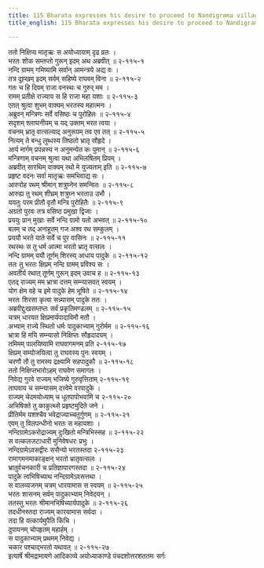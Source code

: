 ```yaml
---
title: 115 Bharata expresses his desire to proceed to Nandigrama village
title_english: 115 Bharata expresses his desire to proceed to Nandigrama village

---
```


<div class="audioEmbed"  caption="श्रीराम-हरिसीताराममूर्ति-घनपाठिभ्यां वचनम्" src="https://archive.org/download/Ramayana-recitation-Sriram-harisItArAmamUrti-Ghanapaati-v2/Kanda_2/Kanda_2_AYK-115-Nandigrama_Nivasaha.mp3"></div>

ततो निक्षिप्य मातृऋः स अयोध्यायाम् दृढ व्रतः ।  
भरतः शोक सम्तप्तो गुरून् इदम् अथ अब्रवीत् ॥ २-११५-१  
नन्दि ग्रामम् गमिष्यामि सर्वान् आमन्त्रये अद्य वः ।  
तत्र दुह्खम् इदम् सर्वम् सहिष्ये राघवम् विना ॥ २-११५-२  
गतः च हि दिवम् राजा वनस्थः च गुरुर् मम ।  
रामम् प्रतीक्षे राज्याय स हि राजा महा यशाः ॥ २-११५-३  
एतत् श्रुत्वा शुभम् वाक्यम् भरतस्य महात्मनः ।  
अब्रुवन् मन्त्रिणः सर्वे वसिष्ठः च पुरोहितः ॥ २-११५-४  
सदृशम् श्लाघनीयम् च यद् उक्तम् भरत त्वया ।  
वचनम् भ्रातृ वात्सल्याद् अनुरूपम् तव एव तत् ॥ २-११५-५  
नित्यम् ते बन्धु लुब्धस्य तिष्ठतो भ्रातृ सौहृदे ।  
आर्य मार्गम् प्रपन्नस्य न अनुमन्येत कः पुमान् ॥ २-११५-६  
मन्त्रिणाम् वचनम् श्रुत्वा यथा अभिलषितम् प्रियम् ।  
अब्रवीत् सारथिम् वाक्यम् रथो मे युज्यताम् इति ॥ २-११५-७  
प्रहृष्ट वदनः सर्वा मातृऋः समभिवाद्य सः ।  
आरुरोह रथम् श्रीमान् शत्रुघ्नेन समन्वितः ॥ २-११५-८  
आरुह्य तु रथम् शीघ्रम् शत्रुघ्न भरताउ उभौ ।  
ययतुः परम प्रीतौ वृतौ मन्त्रि पुरोहितैः ॥ २-११५-९  
अग्रतो पुरवः तत्र वसिष्ठ प्रमुखा द्विजाः ।  
प्रययुः प्रान् मुखाः सर्वे नन्दि ग्रामो यतो अभवत् ॥ २-११५-१०  
बलम् च तद् अनाहूतम् गज अश्व रथ सम्कुलम् ।  
प्रययौ भरते याते सर्वे च पुर वासिनः ॥ २-११५-११  
रथस्थः स तु धर्म आत्मा भरतो भ्रातृ वत्सलः ।  
नन्दि ग्रामम् ययौ तूर्णम् शिरस्य् आधाय पादुके ॥ २-११५-१२  
ततः तु भरतः क्षिप्रम् नन्दि ग्रामम् प्रविश्य सः ।  
अवतीर्य रथात् तूर्णम् गुरून् इदम् उवाच ह ॥ २-११५-१३  
एतद् राज्यम् मम भ्रात्रा दत्तम् सम्न्यासवत् स्वयम् ।  
योग क्षेम वहे च इमे पादुके हेम भूषिते ॥ २-११५-१४  
भरतः शिरसा कृत्वा सन्न्यासम् पादुके ततः ।  
अब्रवीद्दुःखसम्तप्तः सर्वं प्रकृतिमण्डलम् ॥ २-११५-१५  
चत्रम् धारयत क्षिप्रमार्यपादाविमौ मतौ ।  
अभ्याम् राज्ये स्थितो धर्मः पादुकाभ्याम् गुरोर्मम ॥ २-११५-१६  
भ्रात्रा हि मयि सम्न्यासो निक्षिप्तः सौहृदादयम् ।  
तमिमम् पालयिष्यामि राघवागमनम् प्रति २-११५-१७  
क्षिप्रम् सम्योजयित्वा तु राघवस्य पुनः स्वयम् ।  
चरणौ तौ तु रामस्य द्रक्ष्यामि सहपादुकौ ॥ २-११५-१८  
ततो निक्षिप्तभारोऽहम् राघवेण समागतः ।  
निवेद्य गुरवे राज्यम् भजिष्ये गुरुवृत्तिताम् २-११५-१९  
ताघवाय च सम्न्यासम् दत्त्वेमे वरपादुके ।  
राज्यम् चेदमयोध्याम् च धूतपापोभवामि च २-११५-२०  
अभिषिक्ते तु काकुत्थ्से प्रहृष्टमुदिते जने ।  
प्रीतिर्मम यशश्चैव भवेद्राज्याच्चतुर्गुणम् ॥ २-११५-२१  
एवम् तु विलपन्धीनो भरतः स महायशाः ।  
नन्दिग्रामेऽकरोद्राज्यम् दुःखितो मन्त्रिभिस्सह ॥ २-११५-२२  
स वल्कलजटाधारी मुनिवेषधरः प्रभुः ।  
नन्दिग्रामेऽवसद्वीरः ससैन्यो भरतस्तदा २-११५-२३  
रामागमनमाकाङ्क्षन् भरतो भ्रातृवत्सलः ।  
भ्रातुर्वचनकारी च प्रतिज्ञापारगस्तदा ॥ २-११५-२४  
पादुके त्वभिषिच्याथ नन्दिग्रामेऽवसत्तथा ।  
स वालव्यजनम् चत्रम् धारयामास स स्वयम् ॥ २-११५-२५  
भरतः शासनम् सर्वम् पादुकाभ्याम् निवेदयन् ।  
ततस्तु भरतः श्रीमानभिषिच्यार्यपादुके ॥ २-११५-२६  
तदधीनस्तदा राज्यम् कारयामास सर्वदा ।  
तदा हि यत्कार्यमुपैति किंचि ।  
दुपायनम् चोपहृतम् महार्हम् ।  
स पादुकाभ्याम् प्रथमम् निवेद्य ।  
चकार पश्चाद्भरतो यथावत् ॥ २-११५-२७  
इत्यार्षे श्रीमद्रामायणे आदिकाव्ये अयोध्याकाण्डे पंचदशोत्तरशततमः सर्गः